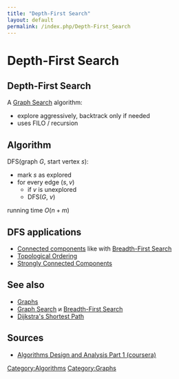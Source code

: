 ```yaml
---
title: "Depth-First Search"
layout: default
permalink: /index.php/Depth-First_Search
---
```


# Depth-First Search

## Depth-First Search
A [Graph Search](Graph_Search) algorithm:
- explore aggressively, backtrack only if needed
- uses FILO / recursion

## Algorithm
DFS(graph $G$, start vertex $s$):
- mark $s$ as explored
- for every edge $(s, v)$
  - if $v$ is unexplored
  - DFS($G$, $v$)

running time $O(n + m)$

## DFS applications
- [Connected components](Breadth-First_Search#Connected_Components) like with [Breadth-First Search](Breadth-First_Search)
- [Topological Ordering](Topological_Ordering)
- [Strongly Connected Components](Strongly_Connected_Components)

## See also
- [Graphs](Graphs)
- [Graph Search](Graph_Search) и [Breadth-First Search](Breadth-First_Search)
- [Dijkstra's Shortest Path](Dijkstra's_Shortest_Path)


## Sources
- [Algorithms Design and Analysis Part 1 (coursera)](Algorithms_Design_and_Analysis_Part_1_(coursera))

[Category:Algorithms](Category_Algorithms)
[Category:Graphs](Category_Graphs)